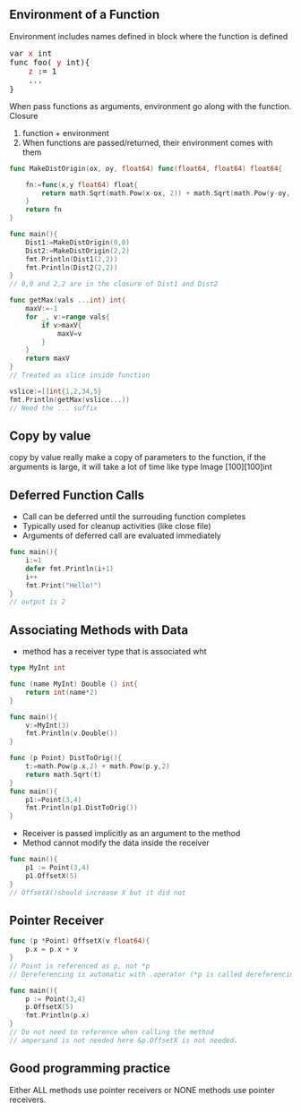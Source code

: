 ## Environment of a Function
Environment includes names defined in  block where the function is defined
<pre>
var <span style="color:red">x</span> int 
func foo( <span style="color:red">y</span> int){
    <span style="color:red">z</span> := 1
    ...
}
</pre>

When pass functions as arguments, environment go along with the function.</br>
Closure 
1. function + environment
2. When functions are passed/returned, their environment comes with them

```go
func MakeDistOrigin(ox, oy, float64) func(float64, float64) float64{

    fn:=func(x,y float64) float{
        return math.Sqrt(math.Pow(x-ox, 2)) + math.Sqrt(math.Pow(y-oy, 2))
    }
    return fn
}

func main(){
    Dist1:=MakeDistOrigin(0,0)
    Dist2:=MakeDistOrigin(2,2)
    fmt.Println(Dist1(2,2))
    fmt.Println(Dist2(2,2))
}
// 0,0 and 2,2 are in the closure of Dist1 and Dist2
```

```go
func getMax(vals ...int) int{
    maxV:=-1
    for _, v:=range vals{
        if v>maxV{
            maxV=v
        }
    }
    return maxV
}
// Treated as slice inside function

vslice:=[]int{1,2,34,5}
fmt.Println(getMax(vslice...))
// Need the ... suffix
```

## Copy by value
copy by value really make a copy of parameters to the function, if the arguments is large, it will take a lot of time like type Image [100][100]int

## Deferred Function Calls
* Call can be deferred until the surrouding function completes
* Typically used for cleanup activities (like close file)
* Arguments of deferred call are evaluated immediately
```go
func main(){
    i:=1
    defer fmt.Println(i+1)
    i++
    fmt.Print("Hello!")
}
// output is 2
```

## Associating Methods with Data
* method has a receiver type that is associated wht 
```go
type MyInt int

func (name MyInt) Double () int{
    return int(name*2)
}

func main(){
    v:=MyInt(3)
    fmt.Println(v.Double())
}
```
```go
func (p Point) DistToOrig(){
    t:=math.Pow(p.x,2) + math.Pow(p.y,2)
    return math.Sqrt(t)
}
func main(){
    p1:=Point(3,4)
    fmt.Println(p1.DistToOrig())
}
```
* Receiver is passed implicitly as an argument to the method
* Method cannot modify the data inside the receiver
```go
func main(){
    p1 := Point(3,4)
    p1.OffsetX(5)
}
// OffsetX()should increase X but it did not 
```

## Pointer Receiver
```go
func (p *Point) OffsetX(v float64){
    p.x = p.x + v
}
// Point is referenced as p, not *p
// Dereferencing is automatic with .operator (*p is called dereferencing)
```
```go
func main(){
    p := Point(3,4)
    p.OffsetX(5)
    fmt.Println(p.x)
}
// Do not need to reference when calling the method
// ampersand is not needed here &p.OffsetX is not needed.
```

## Good programming practice
Either ALL methods use pointer receivers or NONE methods use pointer receivers.